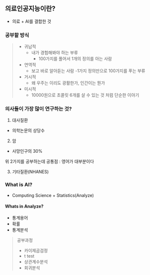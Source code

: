 ## 의료인공지능이란?
- 의료 + AI를 결합한 것

### 공부할 방식
>- 귀납적
>   - 내가 경험해봐야 하는 부류
>       - 100가지를 풀어서 1개의 정의를 아는 사람
>- 연역적
>   - 보고 바로 알아듣는 사람
>       -1가지 정의만으로 100가지를 푸는 부류
>- 거시적
>   - 왜 우주는 이리도 광활한가, 인간이는 뭔가
>- 미시적
>   - 10000원으로 초콜릿 6개를 살 수 있는 것 처럼 단순한 이야기

### 의사들이 가장 많이 연구하는 것?
1. 대사질환
- 의학논문의 상당수
2. 암
- 사망인구의 30%

위 2가지를 공부하는데 공통점 : 영어가 대부분이다

3. 기타질환(NHANES)

### What is AI?
- Computing Science +  Statistics(Analyze)

#### Whats in Analyze?
- 통계용어
- 확률
- 통계분석

> 공부과정
> - 카이제곱검정
> - t test
> - 상관계수분석
> - 회귀분석
